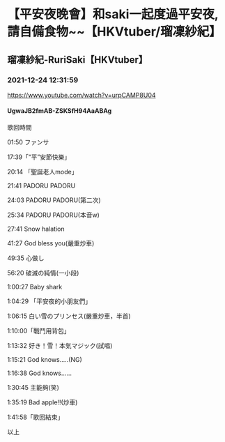 # 【平安夜晚會】和saki一起度過平安夜,請自備食物~~【HKVtuber/瑠凜紗紀】

## 瑠凜紗紀-RuriSaki【HKVtuber】

### 2021-12-24 12:31:59

https://www.youtube.com/watch?v=urpCAMP8U04

#### UgwaJB2fmAB-ZSKSfH94AaABAg

歌回時間

01:50 ファンサ

17:39「“平”安節快樂」

20:14 「聖誕老人mode」

21:41 PADORU PADORU

24:03 PADORU PADORU(第二次)

25:34 PADORU PADORU(本音w)

27:41 Snow halation

41:27 God bless you(嚴重炒車)

49:35 心做し

56:20 破滅の純情(一小段)

1:00:27 Baby shark

1:04:29 「平安夜的小朋友們」

1:06:15 白い雪のプリンセス(嚴重炒車，半首)

1:10:00「戰鬥用背包」

1:13:32 好き！雪！本気マジック(試唱)

1:15:21 God knows.....(NG)

1:16:38 God knows......

1:30:45 主能夠(笑)

1:35:19 Bad apple!!(炒車)

1:41:58「歌回結束」

以上


